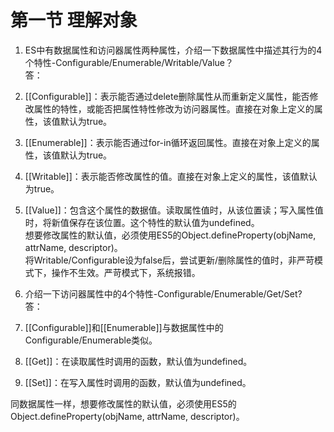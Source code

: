 # 第一节 理解对象
1. ES中有数据属性和访问器属性两种属性，介绍一下数据属性中描述其行为的4个特性-Configurable/Enumerable/Writable/Value？  
  答：  
  1. [[Configurable]]：表示能否通过delete删除属性从而重新定义属性，能否修改属性的特性，或能否把属性特性修改为访问器属性。直接在对象上定义的属性，该值默认为true。
  2. [[Enumerable]]：表示能否通过for-in循环返回属性。直接在对象上定义的属性，该值默认为true。
  3. [[Writable]]：表示能否修改属性的值。直接在对象上定义的属性，该值默认为true。
  4. [[Value]]：包含这个属性的数据值。读取属性值时，从该位置读；写入属性值时，将新值保存在该位置。这个特性的默认值为undefined。  
  想要修改属性的默认值，必须使用ES5的Object.defineProperty(objName, attrName, descriptor)。  
  将Writable/Configurable设为false后，尝试更新/删除属性的值时，非严苛模式下，操作不生效。严苛模式下，系统报错。  
  
2. 介绍一下访问器属性中的4个特性-Configurable/Enumerable/Get/Set?  
  答：  
  1. [[Configurable]]和[[Enumerable]]与数据属性中的Configurable/Enumerable类似。
  2. [[Get]]：在读取属性时调用的函数，默认值为undefined。
  3. [[Set]]：在写入属性时调用的函数，默认值为undefined。  
  
  同数据属性一样，想要修改属性的默认值，必须使用ES5的Object.defineProperty(objName, attrName, descriptor)。  

  
